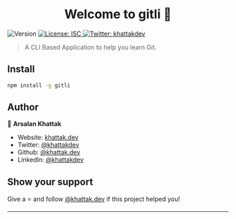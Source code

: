 <h1 align="center">Welcome to gitli 👋</h1>
<p>
  <img alt="Version" src="https://img.shields.io/badge/version-1.0.0-blue.svg?cacheSeconds=2592000" />
  <a href="#" target="_blank">
    <img alt="License: ISC" src="https://img.shields.io/badge/License-ISC-yellow.svg" />
  </a>
  <a href="https://twitter.com/khattakdev" target="_blank">
    <img alt="Twitter: khattakdev" src="https://img.shields.io/twitter/follow/khattakdev.svg?style=social" />
  </a>
</p>

> A CLI Based Application to help you learn Git.

## Install

```sh
npm install -g gitli
```

## Author

👤 **Arsalan Khattak**

-   Website: [khattak.dev](https://.khattak.dev)
-   Twitter: [@khattakdev](https://twitter.com/khattakdev)
-   Github: [@khattak.dev](https://github.com/khattak.dev)
-   LinkedIn: [@khattakdev](https://linkedin.com/in/khattakdev)

## Show your support

Give a ⭐️ and follow [@khattak.dev](https://github.com/khattak.dev) if this project helped you!

---
